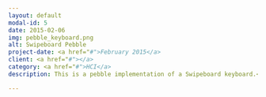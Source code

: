 ```yaml
---
layout: default
modal-id: 5
date: 2015-02-06
img: pebble_keyboard.png
alt: Swipeboard Pebble
project-date: <a href="#">February 2015</a>
client: <a href="#"></a>
category: <a href="#">HCI</a>
description: This is a pebble implementation of a Swipeboard keyboard.<br /><br />I've made this small prototype to test whether the swipeboard is a good input method for the pebble. <br /><br /><iframe width="420" height="315" src="https://www.youtube.com/embed/l4CS7yaxDI8" frameborder="0" allowfullscreen></iframe><br /><br /><a href="https://github.com/YagoCarballo/PebbleKeyboardTest">Github Repo</a>

---
```

